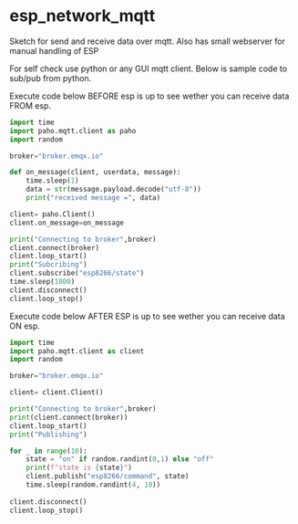 # esp_network_mqtt

Sketch for send and receive data over mqtt. Also has small webserver for manual handling of ESP

For self check use python or any GUI mqtt client. Below is sample code to sub/pub from python.

Execute code below BEFORE esp is up to see wether you can receive data FROM esp.

```py
import time
import paho.mqtt.client as paho
import random

broker="broker.emqx.io"

def on_message(client, userdata, message):
    time.sleep(1)
    data = str(message.payload.decode("utf-8"))
    print("received message =", data)

client= paho.Client() 
client.on_message=on_message

print("Connecting to broker",broker)
client.connect(broker) 
client.loop_start() 
print("Subcribing")
client.subscribe("esp8266/state")
time.sleep(1800)
client.disconnect()
client.loop_stop()
```

Execute code below AFTER ESP is up to see wether you can receive data ON esp.
```py
import time
import paho.mqtt.client as client
import random

broker="broker.emqx.io"

client= client.Client()

print("Connecting to broker",broker)
print(client.connect(broker))
client.loop_start() 
print("Publishing")

for _ in range(10):
    state = "on" if random.randint(0,1) else "off"
    print(f"state is {state}")
    client.publish("esp8266/command", state)
    time.sleep(random.randint(4, 10))
    
client.disconnect()
client.loop_stop()
```

